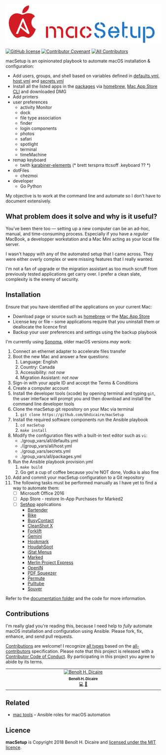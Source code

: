 ![logo](doc/logo.png)

[![GitHub license](https://img.shields.io/github/license/bhdicaire/macSetup)](https://github.com/bhdicaire/macSetup/blob/main/LICENSE) [![Contributor Covenant](https://img.shields.io/badge/Contributor%20Covenant-2.1-4baaaa.svg)](code_of_conduct.md) [![All Contributors](https://img.shields.io/badge/all_contributors-3-orange.svg?color=ee8449&style=flat-square)](#contributors)

macSetup is an opinionated playbook to automate macOS installation & configuration:
  * Add users, groups, and shell based on variables defined in [defaults.yml](group_vars/all/defaults.yml), [host.yml](group_vars/all/host.yml) and [secrets.yml](group_vars/secrets.yml)
   * Install all the listed apps in the [packages](group_vars/all/packages.yml) via [homebrew](https://brew.sh), [Mac App Store CLI](https://github.com/mas-cli/mas) and downloaded DMG
 * Add printers
 * user preferences
    * activity Monitor
    * dock
    * file type association
    * finder
    * login components
    * photos
    * safari
    * spotlight
    * terminal
    * timeMachine
 * remap keyboard
    * twith [karabiner-elements]()
    (* brett tersprra ttcsoff .keyboard ?? *)
 * dotFiles
    * chezmoi
 * developer
    * Go
    Python


My objective is to work at the command line and automate so I don't have to document extensively.

## What problem does it solve and why is it useful?

You’ve been there too — setting up a new computer can be an ad-hoc, manual, and time-consuming process. Especially if you have a *regular* MacBook, a developper workstation and a Mac Mini acting as your local file server.

I wasn't happy with any of the automated setup that I came across. They were either overly complex or were missing features that I really wanted.

I'm not a fan of upgrade or the migration assistant as too much scruff from previously tested applications get carry over. I prefer a clean slate, complexity is the enemy of security.

## Installation

Ensure that you have identified _all_ the applications on your current Mac:
 * Download page or source such as [homebrew](https://brew.sh) or the [Mac App Store](https://github.com/mas-cli/mas)
 * License key or file – some applications require that you uninstall them or deallocate the licence first
 * Backup your user preferences and settings using the backup playbook

I'm currently using [Sonoma](https://www.apple.com/ca/macos/sonoma/), older macOS versions _may_ work:

1. Connect an ethernet adapter to accelerate files transfer
2. Boot the new Mac and answer a few questions:
    1. Language: English
    1. Country: Canada
    1. Accessibility: _not now_
    1. Migration Assistant: _not now_
3. Sign-in with your apple ID and accept the Terms & Conditions
4. Create a computer account
5. Install the developer tools (xcode) by opening terminal and typing `git`, the user interface will prompt you and then download and install the command line developer tools
6. Clone the macSetup git repository on your Mac via terminal
    1. `git clone https://github.com/bhdicaire/macSetup`
7. Install the required software components run the Ansible playbook
    1. `cd macSetup`
    2. `make install`
8. Modify the configuration files with a built-in text editor such as `vi`:
    * ./group_vars/all/defaults.yml
    * ./(group_vars/all/host.yml
    * ./group_vars/secrets.yml
    * ./group_vars/all/packages.yml
9. Run the Ansible playbook provision.yml
    1. `make build`
    1. Go get a cup of coffee because you're NOT done, Vodka is also fine
10. Add and commit your macSetup configuration to a Git repository
11. The following tasks must be performed manually as I have yet to find a way to automate them:
    - [ ] Microsoft Office 2016
    - [ ] App Store - restore In-App Purchases for Marked2
    - [ ] [SetApp](https://setapp.com) applications
      * [Bartender](https://setapp.com/apps/bartender)
      * [Bike](https://setapp.com/apps/bike-outliner)
      * [BusyContact](https://setapp.com/apps/busycontacts)
      * [CleanShot X](https://setapp.com/apps/cleanshot)
      * [Forklift](https://setapp.com/apps/forklift)
      * [Gemini](https://setapp.com/apps/gemini)
      * [Hookmark](https://setapp.com/apps/hookmark)
      * [HoudahSpot](https://setapp.com/apps/houdahspot)
      * [iStat Menus](https://setapp.com/apps/istat-menus)
      * [Marked](https://setapp.com/apps/marked)
      * [Merlin Project Express](https://setapp.com/apps/merlin-project-express)
      * [OpenIN](https://setapp.com/apps/openin)
      * [PDF Squeezer](https://setapp.com/apps/pdf-squeezer)
      * [Permute](https://setapp.com/apps/permute)
      * [Pulltube](https://setapp.com/apps/pulltube)
      * [Souver](https://setapp.com/apps/soulver)


Refer to the [documentation folder](doc/how.md) and the code for more information.

## Contributions

I'm really glad you're reading this, because I need help to *fully* automate macOS installation and configuration using Ansible. Please fork, fix, enhance, and send pull requests.

[Contributions](doc/CONTRIBUTING.md) are welcome! I recognize [all types](https://allcontributors.org/docs/en/emoji-key) based on the [all-contributors](https://github.com/all-contributors/all-contributors) specification. Please note that this project is released with a [Contributor Code of Conduct](doc/CODE-OF-CONDUCT.md). By participating in this project you agree to abide by its terms.

<!-- ALL-CONTRIBUTORS-LIST:START - Do not remove or modify this section -->
<!-- prettier-ignore-start -->
<!-- markdownlint-disable -->
<table>
  <tbody>
    <tr>
      <td align="center" valign="top" width="16.66%"><a href="https://github.com/bhdicaire"><img src="https://avatars.githubusercontent.com/u/1316765?v=4?s=100" width="100px;" alt="Benoît H. Dicaire"/><br /><sub><b>Benoît H. Dicaire</b></sub></a><br /><a href="https://github.com/bhdicaire/vanityURLs/commits?author=bhdicaire" title="Code">💻</a> <a href="https://github.com/bhdicaire/vanityURLs/commits?author=bhdicaire" title="Documentation">📖</a> </td>
    </tr>
  </tbody>
</table>

<!-- markdownlint-restore -->
<!-- prettier-ignore-end -->

<!-- ALL-CONTRIBUTORS-LIST:END -->

## Related
 * [mac tools](https://github.com/bhdicaire/macTools) – Ansible roles for macOS automation

## Licence
**macSetup** is Copyright 2018 Benoît H. Dicaire and [licensed under the MIT licence](LICENCE).
